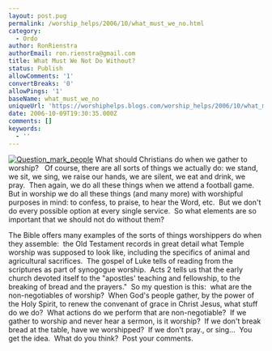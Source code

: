 ```yaml
---
layout: post.pug
permalink: /worship_helps/2006/10/what_must_we_no.html 
category:
  - Ordo
author: RonRienstra
authorEmail: ron.rienstra@gmail.com
title: What Must We Not Do Without?
status: Publish
allowComments: '1'
convertBreaks: '0'
allowPings: '1'
baseName: what_must_we_no
uniqueUrl: 'https://worshiphelps.blogs.com/worship_helps/2006/10/what_must_we_no.html '
date: 2006-10-09T19:30:35.000Z
comments: []
keywords:
  - ''
---
```

[![Question_mark_people](https://worshiphelps.blogs.com/worship_helps/images/question_mark_people.jpg "Question_mark_people")](http://worshiphelps.blogs.com/.shared/image.html?/photos/uncategorized/question_mark_people.jpg) What should Christians do when we gather to worship?   Of course, there are all sorts of things we actually do: we stand, we sit, we sing, we raise our hands, we are silent, we eat and drink, we pray.  Then again, we do all these things when we attend a football game.  But in worship we do all these things (and many more) with worshipful purposes in mind: to confess, to praise, to hear the Word, etc.  But we don't do every possible option at every single service.  So what elements are so important that we should not do without them?

The Bible offers many examples of the sorts of things worshippers do when they assemble:  the Old Testament records in great detail what Temple worship was supposed to look like, including the specifics of animal and agricultural sacrifices.  The gospel of Luke tells of reading from the scriptures as part of synogogue worship.  Acts 2 tells us that the early church devoted itself to the "apostles' teaching and fellowship, to the breaking of bread and the prayers."  So my question is this:  what are the non-negotiables of worship?  When God's people gather, by the power of the Holy Spirit, to renew the convenant of grace in Christ Jesus, what stuff do we do?  What actions do we perform that are non-negotiable?  If we gather to worship and never hear a sermon, is it worship?  If we don't break bread at the table, have we worshipped?  If we don't pray., or sing...  You get the idea.  What do you think?  Post your comments.